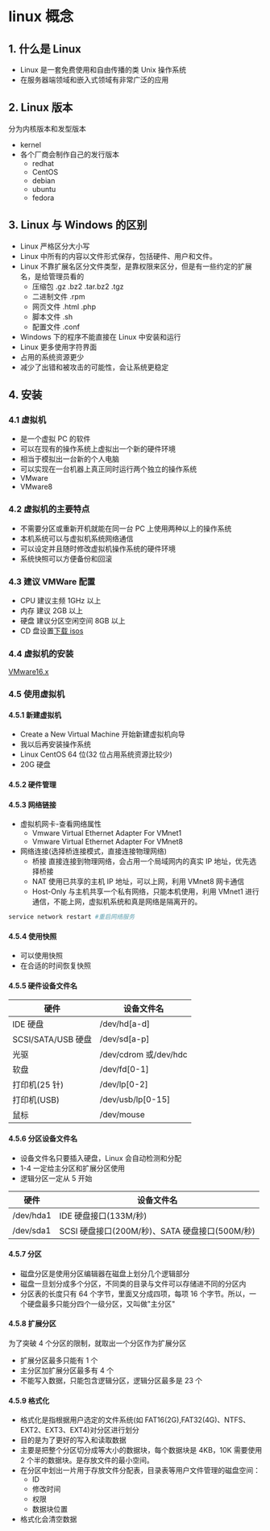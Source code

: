 # linux 概念

## 1. 什么是 Linux

- Linux 是一套免费使用和自由传播的类 Unix 操作系统
- 在服务器端领域和嵌入式领域有非常广泛的应用

## 2. Linux 版本

分为内核版本和发型版本

- kernel
- 各个厂商会制作自己的发行版本
  - redhat
  - CentOS
  - debian
  - ubuntu
  - fedora

## 3. Linux 与 Windows 的区别

- Linux 严格区分大小写
- Linux 中所有的内容以文件形式保存，包括硬件、用户和文件。
- Linux 不靠扩展名区分文件类型，是靠权限来区分，但是有一些约定的扩展名，是给管理员看的
  - 压缩包 .gz .bz2 .tar.bz2 .tgz
  - 二进制文件 .rpm
  - 网页文件 .html .php
  - 脚本文件 .sh
  - 配置文件 .conf
- Windows 下的程序不能直接在 Linux 中安装和运行
- Linux 更多使用字符界面
- 占用的系统资源更少
- 减少了出错和被攻击的可能性，会让系统更稳定

## 4. 安装

### 4.1 虚拟机

- 是一个虚拟 PC 的软件
- 可以在现有的操作系统上虚拟出一个新的硬件环境
- 相当于模拟出一台新的个人电脑
- 可以实现在一台机器上真正同时运行两个独立的操作系统
- VMware
- VMware8

### 4.2 虚拟机的主要特点

- 不需要分区或重新开机就能在同一台 PC 上使用两种以上的操作系统
- 本机系统可以与虚拟机系统网络通信
- 可以设定并且随时修改虚拟机操作系统的硬件环境
- 系统快照可以方便备份和回滚

### 4.3 建议 VMWare 配置

- CPU 建议主频 1GHz 以上
- 内存 建议 2GB 以上
- 硬盘 建议分区空闲空间 8GB 以上
- CD 盘设置[下载 isos](https://blog.csdn.net/ct_666/article/details/111132896)

### 4.4 虚拟机的安装

[VMware16.x](https://www.vmware.com/cn/products/workstation-pro/workstation-pro-evaluation.html)

### 4.5 使用虚拟机

#### 4.5.1 新建虚拟机

- Create a New Virtual Machine 开始新建虚拟机向导
- 我以后再安装操作系统
- Linux CentOS 64 位(32 位占用系统资源比较少)
- 20G 硬盘

#### 4.5.2 硬件管理

#### 4.5.3 网络链接

- 虚拟机网卡-查看网络属性
  - Vmware Virtual Ethernet Adapter For VMnet1
  - Vmware Virtual Ethernet Adapter For VMnet8
- 网络连接(选择桥连接模式，直接连接物理网络)
  - 桥接 直接连接到物理网络，会占用一个局域网内的真实 IP 地址，优先选择桥接
  - NAT 使用已共享的主机 IP 地址，可以上网，利用 VMnet8 网卡通信
  - Host-Only 与主机共享一个私有网络，只能本机使用，利用 VMnet1 进行通信，不能上网，虚拟机系统和真是网络是隔离开的。

```bash
service network restart #重启网络服务
```

#### 4.5.4 使用快照

- 可以使用快照
- 在合适的时间恢复快照

#### 4.5.5 硬件设备文件名

| 硬件               | 设备文件名            |
| ------------------ | --------------------- |
| IDE 硬盘           | /dev/hd[a-d]          |
| SCSI/SATA/USB 硬盘 | /dev/sd[a-p]          |
| 光驱               | /dev/cdrom 或/dev/hdc |
| 软盘               | /dev/fd[0-1]          |
| 打印机(25 针)      | /dev/lp[0-2]          |
| 打印机(USB)        | /dev/usb/lp[0-15]     |
| 鼠标               | /dev/mouse            |

#### 4.5.6 分区设备文件名

- 设备文件名只要插入硬盘，Linux 会自动检测和分配
- 1-4 一定给主分区和扩展分区使用
- 逻辑分区一定从 5 开始

| 硬件      | 设备文件名                                     |
| --------- | ---------------------------------------------- |
| /dev/hda1 | IDE 硬盘接口(133M/秒)                          |
| /dev/sda1 | SCSI 硬盘接口(200M/秒)、SATA 硬盘接口(500M/秒) |

#### 4.5.7 分区

- 磁盘分区是使用分区编辑器在磁盘上划分几个逻辑部分
- 磁盘一旦划分成多个分区，不同类的目录与文件可以存储进不同的分区内
- 分区表的长度只有 64 个字节，里面又分成四项，每项 16 个字节。所以，一个硬盘最多只能分四个一级分区，又叫做"主分区"

#### 4.5.8 扩展分区

为了突破 4 个分区的限制，就取出一个分区作为扩展分区

- 扩展分区最多只能有 1 个
- 主分区加扩展分区最多有 4 个
- 不能写入数据，只能包含逻辑分区，逻辑分区最多是 23 个

#### 4.5.9 格式化

- 格式化是指根据用户选定的文件系统(如 FAT16(2G),FAT32(4G)、NTFS、EXT2、EXT3、EXT4)对分区进行划分
- 目的是为了更好的写入和读取数据
- 主要是把整个分区切分成等大小的数据块，每个数据块是 4KB，10K 需要使用 2 个半的数据块。是存放文件的最小空间。
- 在分区中划出一片用于存放文件分配表，目录表等用户文件管理的磁盘空间：
  - ID
  - 修改时间
  - 权限
  - 数据块位置
- 格式化会清空数据
